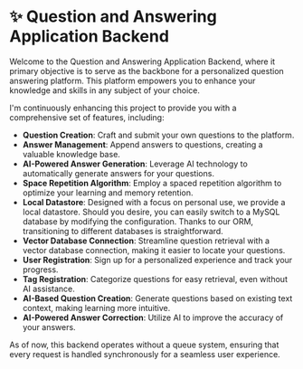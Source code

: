 # :sparkles: Question and Answering Application Backend

Welcome to the Question and Answering Application Backend, where it primary objective is to serve as the backbone for a personalized question answering platform. This platform empowers you to enhance your knowledge and skills in any subject of your choice.

I'm continuously enhancing this project to provide you with a comprehensive set of features, including:

- **Question Creation**: Craft and submit your own questions to the platform.
- **Answer Management**: Append answers to questions, creating a valuable knowledge base.
- **AI-Powered Answer Generation**: Leverage AI technology to automatically generate answers for your questions.
- **Space Repetition Algorithm**: Employ a spaced repetition algorithm to optimize your learning and memory retention.
- **Local Datastore**: Designed with a focus on personal use, we provide a local datastore. Should you desire, you can easily switch to a MySQL database by modifying the configuration. Thanks to our ORM, transitioning to different databases is straightforward.
- **Vector Database Connection**: Streamline question retrieval with a vector database connection, making it easier to locate your questions.
- **User Registration**: Sign up for a personalized experience and track your progress.
- **Tag Registration**: Categorize questions for easy retrieval, even without AI assistance.
- **AI-Based Question Creation**: Generate questions based on existing text context, making learning more intuitive.
- **AI-Powered Answer Correction**: Utilize AI to improve the accuracy of your answers.

As of now, this backend operates without a queue system, ensuring that every request is handled synchronously for a seamless user experience.
